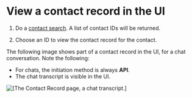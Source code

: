 # View a contact record in the UI<a name="sample-ctr"></a>

1. Do a [contact search](contact-search.md)\. A list of contact IDs will be returned\.

1. Choose an ID to view the contact record for the contact\.

The following image shows part of a contact record in the UI, for a chat conversation\. Note the following:
+ For chats, the initiation method is always **API**\.
+ The chat transcript is visible in the UI\.

![\[The Contact Record page, a chat transcript.\]](http://docs.aws.amazon.com/connect/latest/adminguide/images/sample-ctr.png)